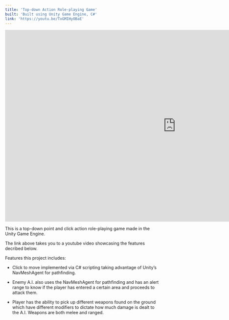 ```yaml
---
title: 'Top-down Action Role-playing Game'
built: 'Built using Unity Game Engine, C#'
link: 'https://youtu.be/TxGMIHyOBaE'
---
```


<p align="center">
    <iframe width="1113" height="626" src="https://www.youtube.com/embed/TxGMIHyOBaE" title="YouTube video player" frameborder="0" allow="accelerometer; autoplay; clipboard-write; encrypted-media; gyroscope; picture-in-picture" allowfullscreen></iframe>
</p>

This is a top-down point and click action role-playing game made in the Unity Game Engine.

The link above takes you to a youtube video showcasing the features decribed below.

Features this project includes:

- Click to move implemented via C# scripting taking advantage of Unity’s NavMeshAgent for pathfinding.

- Enemy A.I. also uses the NavMeshAgent for pathfinding and has an alert range to know if the player has entered a certain area and proceeds to attack them.

- Player has the ability to pick up different weapons found on the ground which have different modifiers to dictate how much damage is dealt to the A.I. Weapons are both melee and ranged.
